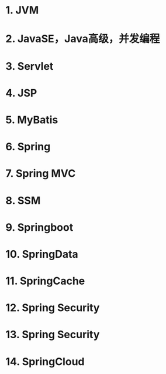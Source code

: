 # 1. JVM
# 2. JavaSE，Java高级，并发编程
# 3. Servlet
# 4. JSP
# 5. MyBatis
# 6. Spring
# 7. Spring MVC
# 8. SSM
# 9. Springboot
# 10. SpringData
# 11. SpringCache
# 12. Spring Security
# 13. Spring Security
# 14. SpringCloud
